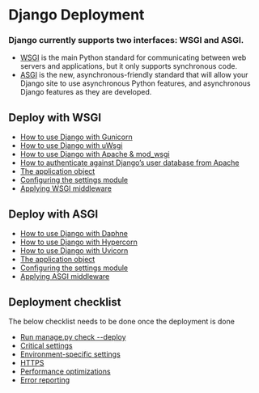 # Django Deployment

### Django currently supports two interfaces: WSGI and ASGI.
- [WSGI](https://wsgi.readthedocs.io/en/latest/) is the main Python standard for communicating between web servers and applications, but it only supports synchronous code.
- [ASGI](https://asgi.readthedocs.io/en/latest/) is the new, asynchronous-friendly standard that will allow your Django site to use asynchronous Python features, and asynchronous Django features as they are developed.

## Deploy with WSGI
- [How to use Django with Gunicorn]([url](https://github.com/Antony-M1/django-production-setup/blob/dev/docs/djangowithgunicorn.md))
- [How to use Django with uWsgi](url)
- [How to use Django with Apache & mod_wsgi](url)
- [How to authenticate against Django’s user database from Apache](url)
- [The application object](url)
- [Configuring the settings module](url)
- [Applying WSGI middleware](url)

## Deploy with ASGI
- [How to use Django with Daphne](url)
- [How to use Django with Hypercorn](url)
- [How to use Django with Uvicorn](url)
- [The application object](url)
- [Configuring the settings module](url)
- [Applying ASGI middleware](url)

## Deployment checklist
The below checklist needs to be done once the deployment is done
- [Run manage.py check --deploy](url)
- [Critical settings](url)
- [Environment-specific settings](url)
- [HTTPS](url)
- [Performance optimizations](url)
- [Error reporting](url)
